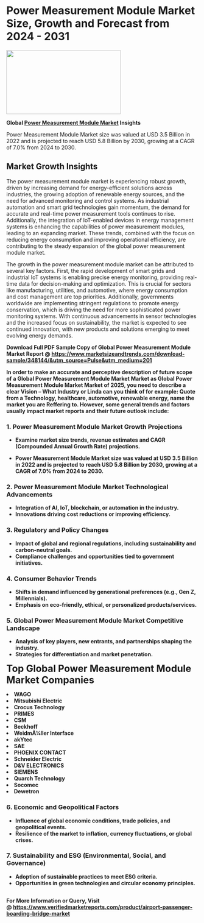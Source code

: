 <H1>Power Measurement Module Market Size, Growth and Forecast from 2024 - 2031</H1><img class="aligncenter size-medium wp-image-584254" src="https://thirdeyenews.in/wp-content/uploads/2024/09/Global-Market-Research-300x168.jpeg" alt="" width="300" height="168" /><p><strong>Global&nbsp;<a href="https://www.marketsizeandtrends.com/download-sample/348144/&amp;utm_source=Pulse&amp;utm_medium=201">Power Measurement Module Market</a> Insights</strong></p><p>Power Measurement Module Market size was valued at USD 3.5 Billion in 2022 and is projected to reach USD 5.8 Billion by 2030, growing at a CAGR of 7.0% from 2024 to 2030.</p><p><h2>Market Growth Insights</h2> <p>The power measurement module market is experiencing robust growth, driven by increasing demand for energy-efficient solutions across industries, the growing adoption of renewable energy sources, and the need for advanced monitoring and control systems. As industrial automation and smart grid technologies gain momentum, the demand for accurate and real-time power measurement tools continues to rise. Additionally, the integration of IoT-enabled devices in energy management systems is enhancing the capabilities of power measurement modules, leading to an expanding market. These trends, combined with the focus on reducing energy consumption and improving operational efficiency, are contributing to the steady expansion of the global power measurement module market.</p> <p><strong></strong></p> <p>The growth in the power measurement module market can be attributed to several key factors. First, the rapid development of smart grids and industrial IoT systems is enabling precise energy monitoring, providing real-time data for decision-making and optimization. This is crucial for sectors like manufacturing, utilities, and automotive, where energy consumption and cost management are top priorities. Additionally, governments worldwide are implementing stringent regulations to promote energy conservation, which is driving the need for more sophisticated power monitoring systems. With continuous advancements in sensor technologies and the increased focus on sustainability, the market is expected to see continued innovation, with new products and solutions emerging to meet evolving energy demands.</p> <p><strong></p><p><span class=""><strong>Download Full PDF Sample Copy of Global Power Measurement Module Market Report</strong> @ <a href="https://www.marketsizeandtrends.com/download-sample/348144/&amp;utm_source=Pulse&amp;utm_medium=201" target="_blank">https://www.marketsizeandtrends.com/download-sample/348144/&amp;utm_source=Pulse&amp;utm_medium=201</a></span></p><p>In order to make an accurate and perceptive description of future scope of a Global&nbsp;Power Measurement Module Market Market as Global&nbsp;Power Measurement Module Market Market of 2025, you need to describe a clear Vision &ndash; What Industry or Linda can you think of for example: Quote from a Technology, healthcare, automotive, renewable energy, name the market you are Reffering to. However, some general trends and factors usually impact market reports and their future outlook include:</p><h3>1.&nbsp;<strong>Power Measurement Module Market Growth Projections</strong></h3><ul><li>Examine market size trends, revenue estimates and CAGR (Compounded Annual Growth Rate) projections.</li><li><p>Power Measurement Module Market size was valued at USD 3.5 Billion in 2022 and is projected to reach USD 5.8 Billion by 2030, growing at a CAGR of 7.0% from 2024 to 2030.</p></li></ul><h3>2.&nbsp;<strong>Power Measurement Module Market Technological Advancements</strong></h3><ul><li>Integration of AI, IoT, blockchain, or automation in the industry.</li><li>Innovations driving cost reductions or improving efficiency.</li></ul><h3>3.&nbsp;<strong>Regulatory and Policy Changes</strong></h3><ul><li>Impact of global and regional regulations, including sustainability and carbon-neutral goals.</li><li>Compliance challenges and opportunities tied to government initiatives.</li></ul><h3>4.&nbsp;<strong>Consumer Behavior Trends</strong></h3><ul><li>Shifts in demand influenced by generational preferences (e.g., Gen Z, Millennials).</li><li>Emphasis on eco-friendly, ethical, or personalized products/services.</li></ul><h3>5.&nbsp;<strong>Global Power Measurement Module Market Competitive Landscape</strong></h3><ul><li>Analysis of key players, new entrants, and partnerships shaping the industry.</li><li>Strategies for differentiation and market penetration.</li></ul><p data-pm-slice="1 1 []"><span style="color: inherit; font-family: inherit; font-size: 25px;">Top Global Power Measurement Module Market Companies</span></p><div class="" data-test-id=""><p><li>WAGO</li><li> Mitsubishi Electric</li><li> Crocus Technology</li><li> PRIMES</li><li> CSM</li><li> Beckhoff</li><li> WeidmÃ¼ller Interface</li><li> akYtec</li><li> SAE</li><li> PHOENIX CONTACT</li><li> Schneider Electric</li><li> D&V ELECTRONICS</li><li> SIEMENS</li><li> Quarch Technology</li><li> Socomec</li><li> Dewetron</li></p></div><h3>6.&nbsp;<strong>Economic and Geopolitical Factors</strong></h3><ul><li>Influence of global economic conditions, trade policies, and geopolitical events.</li><li>Resilience of the market to inflation, currency fluctuations, or global crises.</li></ul><h3>7.&nbsp;<strong>Sustainability and ESG (Environmental, Social, and Governance)</strong></h3><ul><li>Adoption of sustainable practices to meet ESG criteria.</li><li>Opportunities in green technologies and circular economy principles.</li></ul><h2><strong style="font-size: 14px;">For More Information or Query, Visit @&nbsp;</strong><a style="background-color: #ffffff; font-size: 14px;" href="https://www.marketsizeandtrends.com/report/power-measurement-module-market/" target="_blank">https://www.verifiedmarketreports.com/product/airport-passenger-boarding-bridge-market</a></h2>
